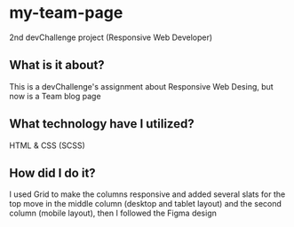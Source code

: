 # my-team-page
2nd devChallenge project (Responsive Web Developer)

## What is it about?

This is a devChallenge's assignment about Responsive Web Desing, but now is a Team blog page

## What technology have I utilized?

HTML & CSS (SCSS)

## How did I do it?

I used Grid to make the columns responsive and added several slats for the top move in the middle column (desktop and tablet layout) and the second column (mobile layout), then I followed the Figma design

